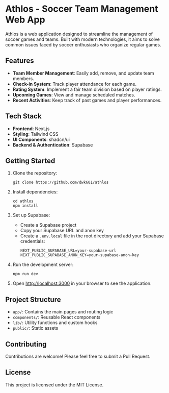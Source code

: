 # Athlos - Soccer Team Management Web App

Athlos is a web application designed to streamline the management of soccer games and teams. Built with modern technologies, it aims to solve common issues faced by soccer enthusiasts who organize regular games.

## Features

- **Team Member Management**: Easily add, remove, and update team members.
- **Check-in System**: Track player attendance for each game.
- **Rating System**: Implement a fair team division based on player ratings.
- **Upcoming Games**: View and manage scheduled matches.
- **Recent Activities**: Keep track of past games and player performances.

## Tech Stack

- **Frontend**: Next.js
- **Styling**: Tailwind CSS
- **UI Components**: shadcn/ui
- **Backend & Authentication**: Supabase

## Getting Started

1. Clone the repository:
   ```
   git clone https://github.com/dwk601/athlos
   ```

2. Install dependencies:
   ```
   cd athlos
   npm install
   ```

3. Set up Supabase:
   - Create a Supabase project
   - Copy your Supabase URL and anon key
   - Create a `.env.local` file in the root directory and add your Supabase credentials:
     ```
     NEXT_PUBLIC_SUPABASE_URL=your-supabase-url
     NEXT_PUBLIC_SUPABASE_ANON_KEY=your-supabase-anon-key
     ```

4. Run the development server:
   ```
   npm run dev
   ```

5. Open [http://localhost:3000](http://localhost:3000) in your browser to see the application.

## Project Structure

- `app/`: Contains the main pages and routing logic
- `components/`: Reusable React components
- `lib/`: Utility functions and custom hooks
- `public/`: Static assets

## Contributing

Contributions are welcome! Please feel free to submit a Pull Request.

## License

This project is licensed under the MIT License.
